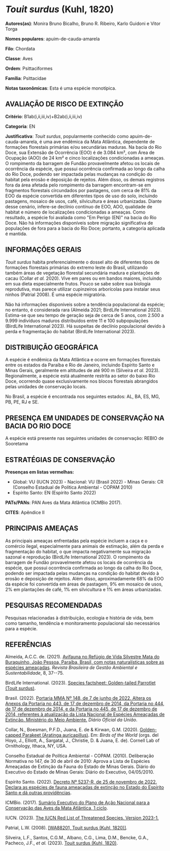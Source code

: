 # *Touit surdus* (Kuhl, 1820)

**Autores(as)**: Monira Bruno Bicalho, Bruno R. Ribeiro, Karlo Guidoni e Vitor Torga

**Nomes populares**: apuim-de-cauda-amarela

**Filo**: Chordata

**Classe**: Aves

**Ordem**: Psittaciformes

**Família**: Psittacidae

**Notas taxonômicas**: Esta é uma espécie monotípica.

## AVALIAÇÃO DE RISCO DE EXTINÇÃO

**Critério**: B1ab(i,ii,iii,iv)+B2ab(i,ii,iii,iv)

**Categoria**: EN

**Justificativa**: *Touit surdus*, popularmente conhecido como apuim-de-cauda-amarela, é uma ave endêmica da Mata Atlântica, dependente de formações florestais primárias e/ou secundárias maduras. Na bacia do Rio Doce, sua Extensão de Ocorrência (EOO) é de 3.084 km², com Área de Ocupação (AOO) de 24 km² e cinco localizações condicionadas a ameaças. O rompimento da barragem de Fundão provavelmente afetou os locais de ocorrência da espécie, que possui ocorrência confirmada ao longo da calha do Rio Doce, podendo ser impactada pelas mudanças na condição do habitat pela erosão e deposição de rejeitos. Além disso, os demais registros fora da área afetada pelo rompimento da barragem encontram-se em fragmentos florestais circundados por pastagens, com cerca de 81% da EOO da espécie convertida em diferentes tipos de uso do solo, incluindo pastagens, mosaico de usos, café, silvicultura e áreas urbanizadas.  Diante desse cenário, infere-se declínio contínuo de
EOO, AOO, qualidade de habitat e número de localizações condicionadas a ameaças. Como resultado, a espécie foi avaliada como "Em Perigo (EN)" na bacia do Rio Doce. Não há informações disponíveis sobre migração significativa de populações de fora para a bacia do Rio Doce; portanto, a categoria aplicada é mantida.

## INFORMAÇÕES GERAIS

*Touit surdus* habita preferencialmente o dossel alto de diferentes tipos de formações florestais primárias do extremo leste do Brasil, utilizando também áreas de vegetação florestal secundária madura e plantações de cacau (Collar *et al.* 2020). Vive em pares ou em bandos maiores, incluindo em sua dieta especialmente frutos. Pouco se sabe sobre sua biologia reprodutiva, mas parece utilizar cupinzeiros arborícolas para instalar seus ninhos (Patrial 2008). É uma espécie migratória.

Não há informações disponíveis sobre a tendência populacional da espécie; no entanto, é considerada rara (Almeida 2021; BirdLife International 2023). Estima-se que seu tempo de geração seja de cerca de 5 anos, com 2.500 a 9.999 indivíduos maduros distribuídos entre 11 e 100 subpopulações (BirdLife International 2023). Há suspeitas de declínio populacional devido à perda e fragmentação do habitat (BirdLife International 2023).

## DISTRIBUIÇÃO GEOGRÁFICA

A espécie é endêmica da Mata Atlântica e ocorre em formações florestais entre os estados da Paraíba e Rio de Janeiro, incluindo Espírito Santo e Minas Gerais, geralmente em altitudes de até 900 m (Silveira *et al.* 2023). Regionalmente, a espécie está atualmente restrita ao setor do baixo Rio Doce, ocorrendo quase exclusivamente nos blocos florestais abrangidos pelas unidades de conservação locais.

No Brasil, a espécie é encontrada nos seguintes estados: AL, BA, ES, MG, PB, PE, RJ e SE.

## PRESENÇA EM UNIDADES DE CONSERVAÇÃO NA BACIA DO RIO DOCE

A espécie está presente nas seguintes unidades de conservação: REBIO de Sooretama

## ESTRATÉGIAS DE CONSERVAÇÃO

**Presenças em listas vermelhas:**

-   Global: VU (IUCN 2023) -   Nacional: VU (Brasil 2022) -   Minas Gerais: CR (Conselho Estadual de Política Ambiental - COPAM
    2010)
-   Espírito Santo: EN (Espírito Santo 2022)

**PATs/PANs**: PAN Aves da Mata Atlântica (ICMBio 2017).

**CITES**: Apêndice II

## PRINCIPAIS AMEAÇAS

As principais ameaças enfrentadas pela espécie incluem a caça e o comércio ilegal, especialmente para animais de estimação, além da perda e fragmentação do habitat, o que impacta negativamente sua migração sazonal e reprodução (BirdLife International 2023). O rompimento da barragem de Fundão provavelmente afetou os locais de ocorrência da espécie, que possui ocorrência confirmada ao longo da calha do Rio Doce, podendo ser impactada pelas mudanças na condição do habitat devido à erosão e deposição de rejeitos. Além disso, aproximadamente 68% da EOO da espécie foi convertida em áreas de pastagem, 9% em mosaico de usos, 2% em plantações de café, 1% em silvicultura e 1% em áreas urbanizadas.

## PESQUISAS RECOMENDADAS

Pesquisas relacionadas à distribuição, ecologia e história de vida, bem como tamanho, tendência e monitoramento populacional são necessários para a espécie.

## REFERÊNCIAS

Almeida, A.C.C. de. (2021). [Avifauna no Refúgio de Vida Silvestre Mata do Buraquinho, João Pessoa, Paraíba, Brasil, com notas naturalísticas sobre as espécies ameaçadas](https://doi.org/10.21438/rbgas(2021)081803). *Revista Brasileira de Gestão Ambiental e Sustentabilidade*, 8, 37--75.

BirdLife International. (2023). [Species factsheet: Golden-tailed Parrotlet (Touit surdus)](http://datazone.birdlife.org/species/factsheet/golden-tailed-parrotlet-touit-surdus).

Brasil. (2022). [Portaria MMA Nº 148, de 7 de junho de 2022. Altera os Anexos da Portaria no 443, de 17 de dezembro de 2014, da Portaria no 444, de 17 de dezembro de 2014, e da Portaria no 445, de 17 de dezembro de 2014, referentes à atualização da Lista Nacional de Espécies Ameaçadas de Extinção. Ministério do Meio Ambiente.](https://in.gov.br/en/web/dou/-/portaria-mma-n-148-de-7-de-junho-de-2022-406272733) *Diário Oficial da União*.

Collar, N., Boesman, P.F.D., Juana, E. de & Kirwan, G.M. (2020).  [Golden-capped Parakeet (Aratinga auricapillus)](https://doi.org/10.2173/bow.gocpar2.01). Em: *Birds of the World* (orgs. del Hoyo, J., Elliott, A., Sargatal, J., Christie, D.  & Juana, E. de). Cornell Lab of Ornithology, Ithaca, NY, USA.

Conselho Estadual de Política Ambiental - COPAM. (2010). Deliberação Normativa no 147, de 30 de abril de 2010: Aprova a Lista de Espécies Ameaçadas de Extinção da Fauna do Estado de Minas Gerais. Diário do Executivo do Estado de Minas Gerais: Diário do Executivo, 04/05/2010.

Espírito Santo. (2022). [Decreto Nº 5237-R, de 25 de novembro de 2022.  Declara as espécies de fauna ameaçadas de extinção no Estado do Espírito Santo e dá outras providências](https://iema.es.gov.br/Media/iema/FAUNA/Decreto%205237-R_2022_25-Nov%20-%20Fauna%20(s-peixes)%20-%20Lista%20de%20Esp%C3%A9cies%20Amea%C3%A7adas%20de%20Extin%C3%A7%C3%A3o.pdf).

ICMBio. (2017). [Sumário Executivo do Plano de Ação Nacional para a Conservação das Aves da Mata Atlântica, 1 ciclo](https://www.gov.br/icmbio/pt-br/assuntos/biodiversidade/pan/pan-aves-da-mata-atlantica).

IUCN. (2023). [The IUCN Red List of Threatened Species. Version 2023-1.](https://www.iucnredlist.org.)

Patrial, L.W. (2008). [\[WA88201, Touit surdus (Kuhl, 1820)\]](http://www.wikiaves.com/88201).

Silveira, L.F., Santos, C.G.M., Albano, C.G., Lima, D.M., Bencke, G.A., Pacheco, J.F., *et al.* (2023). [Touit surdus (Kuhl, 1820)](https://doi.org/10.37002/salve.ficha.24814.2).

